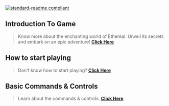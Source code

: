 [![standard-readme compliant](https://img.shields.io/badge/Return_To-Previous_Page-blueviolet.svg?style=flat-square?size=100)](../main.md)

## Introduction To Game
> Know more about the enchanting world of Ethereal. Unveil its secrets and embark on an epic adventure! [**Click Here**](./Intro.md)

## How to start playing
> Don't know how to start playing? [**Click Here**](./Start.md)

## Basic Commands & Controls
> Learn about the commands & controls. [**Click Here**](./Basic.md)
